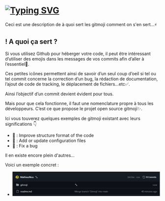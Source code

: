 
# [![Typing SVG](https://readme-typing-svg.herokuapp.com?font=Fira+Code&size=30&pause=1000&width=435&lines=Gitmoji)](https://git.io/typing-svg)

Ceci est une description de à quoi sert les gitmoji comment on s'en sert...⚡️


## ! A quoi ça sert ?

Si vous utilisez Github pour héberger votre code, il peut être intéressant d’utiliser des emojis dans les messages de vos commits afin d’aller à l’essentiel💪.

Ces petites icônes permettent ainsi de savoir d’un seul coup d’oeil si tel ou tel commit concerne la correction d’un bug, la rédaction de documentation, l’ajout de code de tracking, le déplacement de fichiers…etc✅.

Ainsi l’objectif d’un commit devient évident pour tous.

Mais pour que cela fonctionne, il faut une nomenclature propre à tous les développeurs. C’est ce que propose le projet open source gitmoji✨.

Ici vous touverez quelques exemples de gitmoji existant avec leurs significations 👇


- 🎨 : Improve structure format of the code 
- 🔧 : Add or update configuration files
- 🐛 : Fix a bug

Il en existe encore plein d'autres... 

Voici un exemple concret :

 - ![Cover](images/Gitmoji.png)